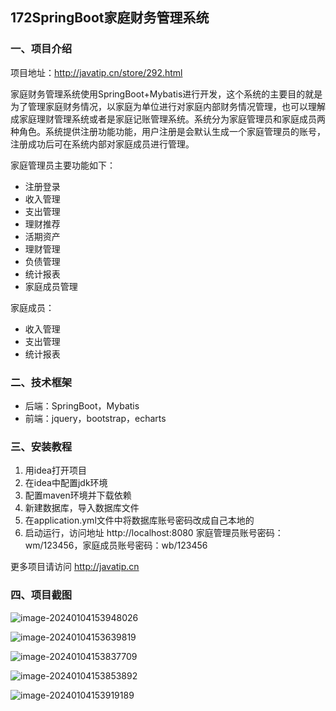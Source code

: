 ## 172SpringBoot家庭财务管理系统

### 一、项目介绍

项目地址：http://javatip.cn/store/292.html

家庭财务管理系统使用SpringBoot+Mybatis进行开发，这个系统的主要目的就是为了管理家庭财务情况，以家庭为单位进行对家庭内部财务情况管理，也可以理解成家庭理财管理系统或者是家庭记账管理系统。系统分为家庭管理员和家庭成员两种角色。系统提供注册功能功能，用户注册是会默认生成一个家庭管理员的账号，注册成功后可在系统内部对家庭成员进行管理。

家庭管理员主要功能如下：

- 注册登录
- 收入管理
- 支出管理
- 理财推荐
- 活期资产
- 理财管理
- 负债管理
- 统计报表
- 家庭成员管理

家庭成员：

- 收入管理
- 支出管理
- 统计报表

### 二、技术框架

- 后端：SpringBoot，Mybatis
- 前端：jquery，bootstrap，echarts

### 三、安装教程

1. 用idea打开项目
2. 在idea中配置jdk环境
3. 配置maven环境并下载依赖
4. 新建数据库，导入数据库文件
5. 在application.yml文件中将数据库账号密码改成自己本地的
6. 启动运行，访问地址 http://localhost:8080  家庭管理员账号密码：wm/123456，家庭成员账号密码：wb/123456

更多项目请访问 http://javatip.cn

### 四、项目截图

![image-20240104153948026](http://image.javatip.cn/bysj/20240104153948.png)

![image-20240104153639819](http://image.javatip.cn/bysj/20240104153702.png)

![image-20240104153837709](http://image.javatip.cn/bysj/20240104153837.png)

![image-20240104153853892](http://image.javatip.cn/bysj/20240104153854.png)

![image-20240104153919189](http://image.javatip.cn/bysj/20240104153919.png)
